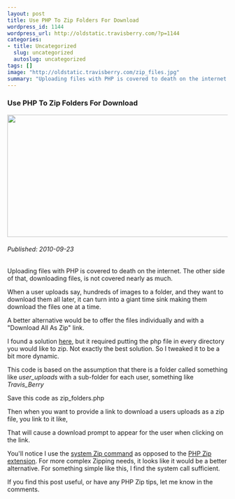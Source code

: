 ```yaml
--- 
layout: post
title: Use PHP To Zip Folders For Download
wordpress_id: 1144
wordpress_url: http://oldstatic.travisberry.com/?p=1144
categories: 
- title: Uncategorized
  slug: uncategorized
  autoslug: uncategorized
tags: []
image: "http://oldstatic.travisberry.com/zip_files.jpg"
summary: "Uploading files with PHP is covered to death on the internet. The other side of that, downloading files, is not covered nearly as much."
---
```

<article class="post clearfix">
  <h3>Use PHP To Zip Folders For Download</h3>
  <a href="http://www.flickr.com/photos/striatic/443918201/" class="postImageLink"><img src="http://oldstatic.travisberry.com/zip_files.jpg" alt="" class="thumbnail alignleft" width=640 height=280 /></a>
  <h6>Published: 2010-09-23</h6>

Uploading files with PHP is covered to death on the internet. The other side of that, downloading files, is not covered nearly as much. 
<div class="clearfix"></div>
When a user uploads say, hundreds of images to a folder, and they want to download them all later, it can turn into a giant time sink making them download the files one at a time.

A better alternative would be to offer the files individually and with a "Download All As Zip" link.

I found a solution [here](http://www.trash.net/~ck/ontheflyzip/), but it required putting the php file in every directory you would like to zip. Not exactly the best solution. So I tweaked it to be a bit more dynamic.

This code is based on the assumption that there is a folder called something like _user_uploads_ with a sub-folder for each user, something like _Travis_Berry_

<script src="https://gist.github.com/1177068.js?file=example1.php"></script>
	
Save this code as zip_folders.php

Then when you want to provide a link to download a users uploads as a zip file, you link to it like,

<script src="https://gist.github.com/1177068.js?file=example2.html"></script>

That will cause a download prompt to appear for the user when clicking on the link.

You'll notice I use the [system Zip command](http://linux.about.com/od/commands/l/blcmdl1_zip.htm) as opposed to the [PHP Zip extension](http://www.php.net/manual/en/book.zip.php). For more complex Zipping needs, it looks like it would be a better alternative. For something simple like this, I find the system call sufficient.

If you find this post useful, or have any PHP Zip tips, let me know in the comments.
</article>